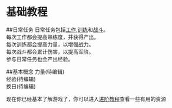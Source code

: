 # 基础教程

##日常任务
日常任务包括[工作](work.md),[训练](train.md)和[战斗](battle.md)。  
每次工作都会提高熟练度，并获得产出。  
每次训练都会提高力量，以增强战力。  
每次战斗都会累计伤害，以提高军阶。  
参与日常任务也会产出经验。

##基本概念
力量(待编辑)  
经验(待编辑)  
换日(待编辑)  

现在你已经基本了解游戏了，你可以进入[进阶教程](advance.md)查看一些有用的资源




		
